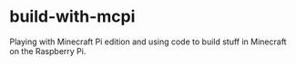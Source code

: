 # build-with-mcpi
Playing with Minecraft Pi edition and using code to build stuff in Minecraft on the Raspberry Pi.




